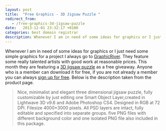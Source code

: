 ```yaml
---
layout: post
title:  "Free Graphics - 3D Jigsaw Puzzle "
redirect_from:
   - /free-graphics-3d-jigsaw-puzzle
date:   2013-12-01 23:32:17 +0100
categories: best domain registrar
description: Whenever I am in need of some ideas for graphics or I just need some simple graphics for a project I always go to...
---
```


Whenever I am in need of some ideas for graphics or I just need some simple graphics for a project I always go to [GraphicRiver](http://graphicriver.net/?ref=Bigideaguy "GraphicRiver"). They feature some really talented artists with good work at reasonable prices. This month they are featuring a [3D jigsaw puzzle](http://graphicriver.net/item/3d-jigsaw-puzzle/64582?WT.ac=free_file&WT.seg_1=free_file&WT.z_author=fractma&ref=Bigideaguy "3D Jigsaw Puzzle") as a free giveaway. Anyone who is a member can download it for free, if you are not already a member you can always [sign up for free](https://account.envato.com/sign_up?to=graphicriver "Sign up for a free account"). Below is the description taken from the product page.

> Nice, minimalist and elegant three dimensional jigsaw puzzle, fully customizable by just editing one Smart Object Layer,created in Lightwave 3D v9.6 and Adobe Photoshop CS4. Designed in RGB at 72 DPI. Filesize 4000×3000 pixels. All PSD layers are intact, fully editable and specified into separate groups. five PNG files with different background color and one isolated PNG file also included in this package.